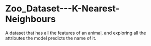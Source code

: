 # Zoo_Dataset---K-Nearest-Neighbours
A dataset that has all the features of an animal, and exploring all the attributes the model predicts the name of it.
